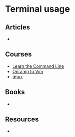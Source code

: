 # Terminal usage

## Articles

-

## Courses

- [Learn the Command Line](https://www.codecademy.com/learn/learn-the-command-line)
- [Onramp to Vim](https://thoughtbot.com/upcase/onramp-to-vim)
- [tmux](https://thoughtbot.com/upcase/tmux)

## Books

-

## Resources

-
